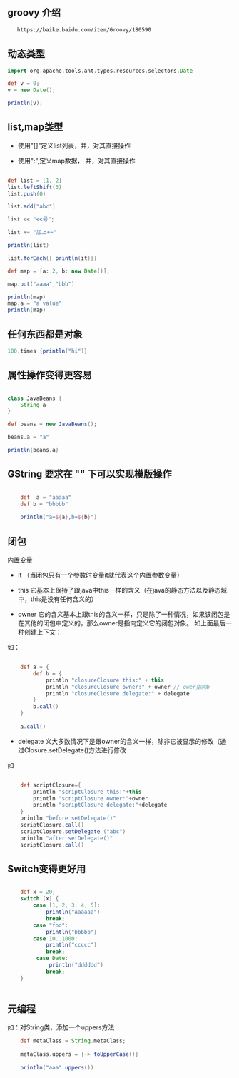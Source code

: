 ## groovy 介绍
````html
   https://baike.baidu.com/item/Groovy/180590
```` 

## 动态类型

```groovy
import org.apache.tools.ant.types.resources.selectors.Date

def v = 0;
v = new Date();

println(v);

```

## list,map类型

- 使用"[]"定义list列表，并，对其直接操作

- 使用":",定义map数据， 并，对其直接操作

```groovy

def list = [1, 2]
list.leftShift(3)
list.push(0)

list.add("abc")

list << "<<号";

list += "加上+="

println(list)

list.forEach({ println(it)})

def map = [a: 2, b: new Date()];

map.put("aaaa","bbb")

println(map)
map.a = "a value"
println(map)


```

## 任何东西都是对象


```groovy
100.times {println("hi")}

```

## 属性操作变得更容易

````groovy

class JavaBeans {
    String a
}

def beans = new JavaBeans();

beans.a = "a"

println(beans.a)

````

## GString  要求在 "" 下可以实现模版操作

````groovy

    def  a = "aaaaa"
    def b = "bbbbb"
    
    println("a=${a},b=${b}")

````

## 闭包

内置变量
- it （当闭包只有一个参数时变量it就代表这个内置参数变量）

- this 它基本上保持了跟java中this一样的含义（在java的静态方法以及静态域中，this是没有任何含义的）

- owner 它的含义基本上跟this的含义一样，只是除了一种情况，如果该闭包是在其他的闭包中定义的，那么owner是指向定义它的闭包对象。 如上面最后一种创建上下文：

如：
```groovy

    def a = {
        def b = {
            println "closureClosure this:" + this
            println "closureClosure owner:" + owner // ower指向b
            println "closureClosure delegate:" + delegate
        }
        b.call()
    }
    
    a.call()

```
- delegate 义大多数情况下是跟owner的含义一样，除非它被显示的修改（通过Closure.setDelegate()方法进行修改

如

````groovy

    def scriptClosure={  
        println "scriptClosure this:"+this  
        println "scriptClosure owner:"+owner  
        println "scriptClosure delegate:"+delegate  
    }  
    println "before setDelegate()"  
    scriptClosure.call()  
    scriptClosure.setDelegate ("abc")  
    println "after setDelegate()"  
    scriptClosure.call()  

````


## Switch变得更好用

````groovy

    def x = 20;
    switch (x) {
        case [1, 2, 3, 4, 5]:
            println("aaaaaa")
            break;
        case "foo":
            println("bbbbb")
        case 10..1000:
            println("ccccc")
            break;
         case Date:
             println("dddddd")
            break;
    }
    
````


## 元编程
如：对String类，添加一个uppers方法

```groovy
    def metaClass = String.metaClass;
    
    metaClass.uppers = {-> toUpperCase()}
    
    println("aaa".uppers())
    

```